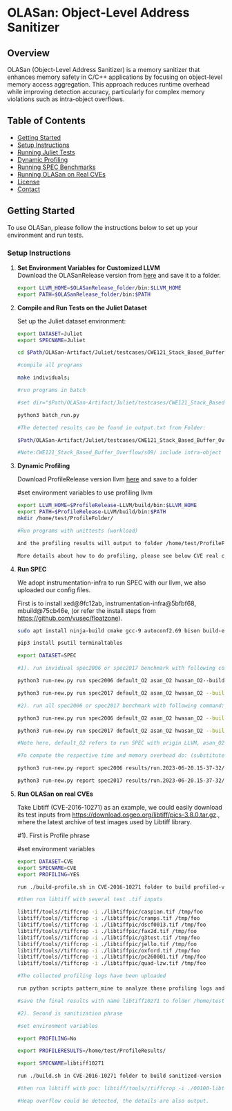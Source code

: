 # OLASan: Object-Level Address Sanitizer

## Overview
OLASan (Object-Level Address Sanitizer) is a memory sanitizer that enhances memory safety in C/C++ applications by focusing on object-level memory access aggregation. This approach reduces runtime overhead while improving detection accuracy, particularly for complex memory violations such as intra-object overflows.

## Table of Contents
- [Getting Started](#getting-started)
- [Setup Instructions](#setup-instructions)
- [Running Juliet Tests](#running-juliet-tests)
- [Dynamic Profiling](#dynamic-profiling)
- [Running SPEC Benchmarks](#running-spec-benchmarks)
- [Running OLASan on Real CVEs](#running-olasan-on-real-cves)
- [License](#license)
- [Contact](#contact)

## Getting Started
To use OLASan, please follow the instructions below to set up your environment and run tests.

### Setup Instructions

1. **Set Environment Variables for Customized LLVM**  
   Download the OLASanRelease version from [here](https://github.com/040840308-liu/OLASanRelease-Artifact) and save it to a folder.

   ```bash
   export LLVM_HOME=$OLASanRelease_folder/bin:$LLVM_HOME
   export PATH=$OLASanRelease_folder/bin:$PATH

2. **Compile and Run Tests on the Juliet Dataset**
   
   Set up the Juliet dataset environment:

   ```bash
   export DATASET=Juliet
   export SPECNAME=Juliet

   cd $Path/OLASan-Artifact/Juliet/testcases/CWE121_Stack_Based_Buffer_Overflow/s09/ in Juliet Folder
   
   #compile all programs
   
   make individuals;

   #run programs in batch
   
   #set dir="$Path/OLASan-Artifact/Juliet/testcases/CWE121_Stack_Based_Buffer_Overflow/s09/" in batch_run.py

   python3 batch_run.py

   #The detected results can be found in output.txt from Folder:
   
   $Path/OLASan-Artifact/Juliet/testcases/CWE121_Stack_Based_Buffer_Overflow/s09/
   
   #Note:CWE121_Stack_Based_Buffer_Overflow/s09/ include intra-object overflow examples, which all ASan, ASan--, HWASan and GiantSan fails to detect.

4. **Dynamic Profiling**

   Download ProfileRelease version llvm [here](https://github.com/040840308-liu/ProfileRelease-LLVM) and save to a folder

   #set environment variables to use profiling llvm

   ```bash
   export LLVM_HOME=$ProfileRelease-LLVM/build/bin:$LLVM_HOME
   export PATH=$ProfileRelease-LLVM/build/bin:$PATH
   mkdir /home/test/ProfileFolder/

   #Run programs with unittests (workload)
   
   And the profiling results will output to folder /home/test/ProfileFolder/.
   
   More details about how to do profiling, please see below CVE real case analysis.

5. **Run SPEC**
   
   We adopt instrumentation-infra to run SPEC with our llvm, we also uploaded our config files.

   First is to install xed@9fc12ab, instrumentation-infra@5bfbf68, mbuild@75cb46e, (or refer the install steps from https://github.com/vusec/floatzone).

   ```bash
   sudo apt install ninja-build cmake gcc-9 autoconf2.69 bison build-essential flex texinfo libtool zlib1g-dev

   pip3 install psutil terminaltables

   export DATASET=SPEC

   #1). run invidiual spec2006 or spec2017 benchmark with following command:

   python3 run-new.py run spec2006 default_O2 asan_O2 hwasan_O2--build --parallel=proc --parallelmax=1 --benchmarks 453.povray

   python3 run-new.py run spec2017 default_O2 asan_O2 hwasan_O2 --build --parallel=proc --parallelmax=1 --benchmarks 500.perlbench_r

   #2). run all spec2006 or spec2017 benchmark with following command:

   python3 run-new.py run spec2006 default_O2 asan_O2 hwasan_O2 --build --parallel=proc --parallelmax=1

   python3 run-new.py run spec2017 default_O2 asan_O2 hwasan_O2 --build --parallel=proc --parallelmax=1

   #Note here, default_O2 refers to run SPEC with origin LLVM, asan_O2 refers to run SPEC with AddressSanitizer, hwasan_O2 refers to run SPEC with our enable HWAddressSanitizer on x86_64.

   #To compute the respective time and memory overhead do: (substitute run.2023-06-20.15-37-32/ with your result folder)

   python3 run-new.py report spec2006 results/run.2023-06-20.15-37-32/ --aggregate geomean --field runtime:median maxrss:median or

   python3 run-new.py report spec2017 results/run.2023-06-20.15-37-32/ --aggregate geomean --field runtime:median maxrss:median or

6. **Run OLASan on real CVEs**
   
   Take Libtiff (CVE-2016-10271) as an example, we could easily download its test inputs from https://download.osgeo.org/libtiff/pics-3.8.0.tar.gz., where the latest archive of test images used by Libtiff library.

   #1). First is Profile phrase

   #set environment variables

   ```bash
   export DATASET=CVE
   export SPECNAME=CVE
   export PROFILING=YES

   run ./build-profile.sh in CVE-2016-10271 folder to build profiled-version libtiff

   #then run libtiff with several test .tif inputs

   libtiff/tools//tiffcrop -i ./libtiffpic/caspian.tif /tmp/foo
   libtiff/tools//tiffcrop -i ./libtiffpic/cramps.tif /tmp/foo
   libtiff/tools//tiffcrop -i ./libtiffpic/dscf0013.tif /tmp/foo
   libtiff/tools//tiffcrop -i ./libtiffpic/fax2d.tif /tmp/foo
   libtiff/tools//tiffcrop -i ./libtiffpic/g3test.tif /tmp/foo
   libtiff/tools//tiffcrop -i ./libtiffpic/jello.tif /tmp/foo
   libtiff/tools//tiffcrop -i ./libtiffpic/oxford.tif /tmp/foo
   libtiff/tools//tiffcrop -i ./libtiffpic/pc260001.tif /tmp/foo
   libtiff/tools//tiffcrop -i ./libtiffpic/quad-lzw.tif /tmp/foo

   #The collected profiling logs have been uploaded

   run python scripts pattern_mine to analyze these profiling logs and output the final profiling results.

   #save the final results with name libtiff10271 to folder /home/test/ProfileResults/

   #2). Second is sanitization phrase

   #set environment variables

   export PROFILING=No

   export PROFILERESULTS=/home/test/ProfileResults/

   export SPECNAME=libtiff10271

   run ./build.sh in CVE-2016-10271 folder to build sanitized-version libtiff

   #then run libtiff with poc: libtiff/tools//tiffcrop -i ./00100-libtiff-heapoverflow-_TIFFFax3fillruns /tmp/foo

   #Heap overflow could be detected, the details are also output.
